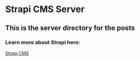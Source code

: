 # Strapi CMS Server

## This is the server directory for the posts 

### Learn more about Strapi here:
[Strapi CMS](https://www.strapi.io)
